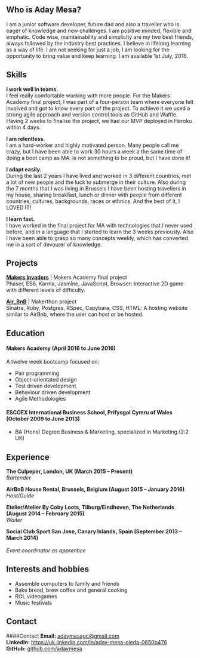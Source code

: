 ## Who is Aday Mesa?

I am a junior software developer, future dad and also a traveller who is eager of knowledge and new challenges. I am positive minded, flexible and emphatic. Code wise, maintainability and simplicity are my two best friends, always followed by the industry best practices. I believe in lifelong learning as a way of life. I am not seeking for just a job, I am looking for the opportunity to bring value and keep learning. I am available 1st July, 2016.

## Skills

**I work well in teams.** <br />
I feel really comfortable working with more people. For the Makers Academy final project, I was part of a four-person team where everyone felt involved and got to know every part of the project. To achieve it we used a strong agile approach and version control tools as GitHub and Waffle. Having 2 weeks to finalise the project, we had our MVP deployed in Heroku within 4 days.

**I am relentless.** <br />
I am a hard-worker and highly motivated person. Many people call me crazy, but I have been able to work 30 hours a week a the same time of doing a boot camp as MA. Is not something to be proud, but I have done it! 

**I adapt easily.** <br />
During the last 2 years I have lived and worked in 3 different countries, met a lot of new people and the luck to submerge in their culture. Also during the 7 months that I was living in Brussels I have been hosting travellers in my house, sharing breakfast, lunch or dinner with people from different countries, cultures, backgrounds, races or ethnics. And the best of it, I LOVED IT!

**I learn fast.** <br />
I have worked in the final project for MA with technologies that I never used before, and in a language that I started to learn the 3 weeks previously. Also I have been able to grasp so many concepts weekly, which has converted me in a sort of devourer of knowledge.

## Projects

**[Makers Invaders](https://makers-invaders.herokuapp.com)** | Makers Academy final project<br />
Phaser, ES6, Karma, Jasmine, JavaScript, Browser: Interactive 2D game with different levels of difficulty.

**[Air_BnB]( https://github.com/Adaymesa/air_bnb)** | Makerthon project<br />
Sinatra, Ruby, Postgres, RSpec, Capybara, CSS, HTML: A hosting website similar to AirBnb, where the user can host or be hosted.

## Education

#### Makers Academy (April 2016 to June 2016)

A twelve week bootcamp focused on:

* Pair programming
* Object-orientated design
* Test driven development
* Behaviour driven development
* Agile Methodologies

#### ESCOEX International Business School, Prifysgol Cymru of Wales (October 2009 to June 2013)
* BA (Hons) Degree Business & Marketing, specialized in Marketing.(2:2 UK) 

## Experience

**The Culpeper, London, UK (March 2015 – Present)** <br />
*Bartender*

**AirBnB House Rental, Brussels, Belgium (August 2015 – January 2016)** <br />
*Host/Guide*

**Etelier/Atelier By Coby Loots, Tilburg/Eindhoven, The Netherlands (August 2014 – February 2015)** <br />
*Waiter*

**Social Club Sport San Jose, Canary Islands, Spain (September 2013 – March 2014)**  <br />                       
*Event coordinator as apprentice*


## Interests and hobbies

* Assemble computers to family and friends
* Bake bread, brew coffee and general cooking
* ROL videogames
* Music festivals

## Contact

####Contact
**Email:** adaymesagc@gmail.com<br>
**LinkedIn:** [https://uk.linkedin.com/in/aday-mesa-ojeda-0650b476
]( https://uk.linkedin.com/in/aday-mesa-ojeda-0650b476
)<br>
**GitHub:** [github.com/adaymesa](https://github.com/adaymesa)<br>

